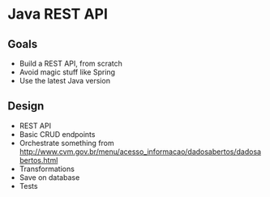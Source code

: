# Java REST API

## Goals

- Build a REST API, from scratch
- Avoid magic stuff like Spring
- Use the latest Java version


## Design

- REST API
- Basic CRUD endpoints
- Orchestrate something from http://www.cvm.gov.br/menu/acesso_informacao/dadosabertos/dadosabertos.html
- Transformations
- Save on database
- Tests
